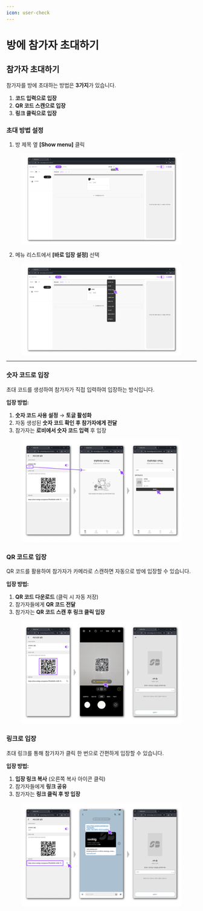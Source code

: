 ```yaml
---
icon: user-check
---
```


# 방에 참가자 초대하기

## **참가자 초대하기**

참가자를 방에 초대하는 방법은 **3가지**가 있습니다.

1. **코드 입력으로 입장**
2. **QR 코드 스캔으로 입장**
3. **링크 클릭으로 입장**

### **초대 방법 설정**

1. 방 제목 옆 **\[Show menu]** 클릭



<figure><img src="../.gitbook/assets/참가자 초대 1.png" alt=""><figcaption></figcaption></figure>



2. 메뉴 리스트에서 **\[바로 입장 설정]** 선택



<figure><img src="../.gitbook/assets/참가자 초대 2.png" alt=""><figcaption></figcaption></figure>



***

### **숫자 코드로 입장**

초대 코드를 생성하여 참가자가 직접 입력하여 입장하는 방식입니다.

**입장 방법:**

1. **숫자 코드 사용 설정** → **토글 활성화**
2. 자동 생성된 **숫자 코드 확인 후 참가자에게 전달**
3. 참가자는 **로비에서 숫자 코드 입력** 후 입장



<figure><img src="../.gitbook/assets/입장 1.png" alt=""><figcaption></figcaption></figure>

### **QR 코드로 입장**

QR 코드를 활용하여 참가자가 카메라로 스캔하면 자동으로 방에 입장할 수 있습니다.

**입장 방법:**

1. **QR 코드 다운로드** (클릭 시 자동 저장)
2. 참가자들에게 **QR 코드 전달**
3. 참가자는 **QR 코드 스캔 후 링크 클릭 입장**



<figure><img src="../.gitbook/assets/입장 2.png" alt=""><figcaption></figcaption></figure>

### **링크로 입장**

초대 링크를 통해 참가자가 클릭 한 번으로 간편하게 입장할 수 있습니다.

**입장 방법:**

1. **입장 링크 복사** (오른쪽 복사 아이콘 클릭)
2. 참가자들에게 **링크 공유**
3. 참가자는 **링크 클릭 후 방 입장**



<figure><img src="../.gitbook/assets/입장 3.png" alt=""><figcaption></figcaption></figure>
